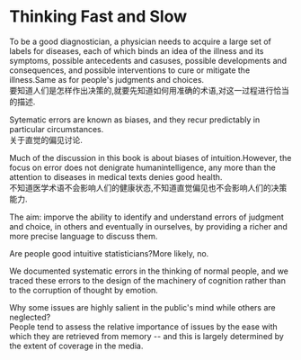 # Thinking Fast and Slow

To be a good diagnostician, a physician needs to acquire a large set of labels for diseases, each of which binds an idea of the illness and its symptoms, possible antecedents and casuses, possible developments and consequences, and possible interventions to cure or mitigate the illness.Same as for people's judgments and choices.  
要知道人们是怎样作出决策的,就要先知道如何用准确的术语,对这一过程进行恰当的描述.

Sytematic errors are known as biases, and they recur predictably in particular circumstances.  
关于直觉的偏见讨论.


Much of the discussion in this book is about biases of intuition.However, the focus on error does not denigrate humanintelligence, any more than the attention to diseases in medical texts denies good health.  
不知道医学术语不会影响人们的健康状态,不知道直觉偏见也不会影响人们的决策能力.  

The aim: imporve the ability to identify and understand errors of judgment and choice, in others and eventually in ourselves, by providing a richer and more precise language to discuss them.  

Are people good intuitive statisticians?More likely, no.  

We documented systematic errors in the thinking of normal people, and we traced these errors to the design of the machinery of cognition rather than to the corruption of thought by emotion.

Why some issues are highly salient in the public's mind while others are neglected?  
People tend to assess the relative importance of issues by the ease with which they are retrieved from memory -- and this is largely determined by the extent of coverage in the media.
